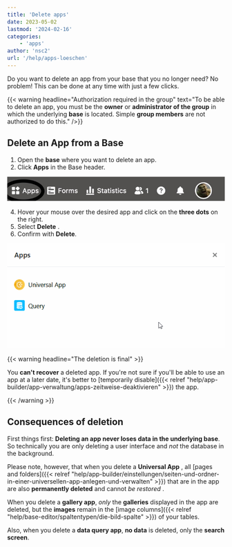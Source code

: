 ```yaml
---
title: 'Delete apps'
date: 2023-05-02
lastmod: '2024-02-16'
categories:
    - 'apps'
author: 'nsc2'
url: '/help/apps-loeschen'
---
```


Do you want to delete an app from your base that you no longer need? No problem! This can be done at any time with just a few clicks.

{{< warning  headline="Authorization required in the group"  text="To be able to delete an app, you must be the **owner** or **administrator of the group** in which the underlying **base** is located. Simple **group members** are not authorized to do this." />}}

## Delete an App from a Base

1. Open the **base** where you want to delete an app.
2. Click **Apps** in the Base header.

![Click Apps in the Base header](images/click-apps-in-the-base-header.jpg)

4. Hover your mouse over the desired app and click on the **three dots** on the right.
5. Select **Delete** .
6. Confirm with **Delete**.

![Delete an app](images/Delete-an-app.gif)

{{< warning  headline="The deletion is final" >}}

You **can't recover** a deleted app. If you're not sure if you'll be able to use an app at a later date, it's better to [temporarily disable]({{< relref "help/app-builder/app-verwaltung/apps-zeitweise-deaktivieren" >}}) the app.

{{< /warning >}}

## Consequences of deletion

First things first: **Deleting an app never loses data in the underlying base**. So technically you are only deleting a user interface and _not_ the database in the background.

Please note, however, that when you delete a **Universal App** , all [pages and folders]({{< relref "help/app-builder/einstellungen/seiten-und-ordner-in-einer-universellen-app-anlegen-und-verwalten" >}}) that are in the app are also **permanently deleted** and cannot _be restored_ .

When you delete a **gallery app**, _only_ the **galleries** displayed in the app are deleted, but the **images** remain in the [image columns]({{< relref "help/base-editor/spaltentypen/die-bild-spalte" >}}) of your tables.

Also, when you delete a **data query app**, **no data** is deleted, only the **search screen**.
